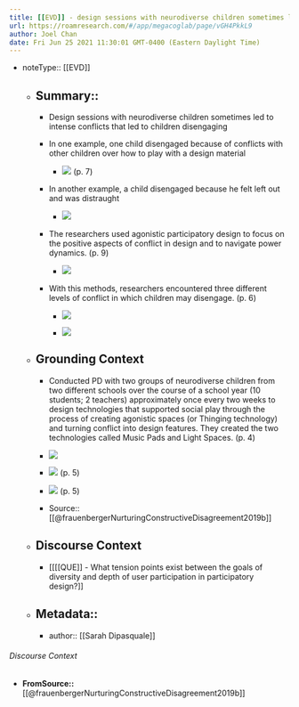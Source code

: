 ```yaml
---
title: [[EVD]] - design sessions with neurodiverse children sometimes led to intense conflicts that led to children disengaging [[@frauenbergerNurturingConstructiveDisagreement2019b]]
url: https://roamresearch.com/#/app/megacoglab/page/vGH4PkkL9
author: Joel Chan
date: Fri Jun 25 2021 11:30:01 GMT-0400 (Eastern Daylight Time)
---
```


- noteType:: [[EVD]]

    - ## Summary::

        - Design sessions with neurodiverse children sometimes led to intense conflicts that led to children disengaging

        - In one example, one child disengaged because of conflicts with other children over how to play with a design material

            - ![](https://firebasestorage.googleapis.com/v0/b/firescript-577a2.appspot.com/o/imgs%2Fapp%2Fmegacoglab%2Fm5pLy51BYc.png?alt=media&token=96814676-27cd-4300-bb5b-e98417cc96a4) (p. 7)

        - In another example, a child disengaged because he felt left out and was distraught

            - ![](https://firebasestorage.googleapis.com/v0/b/firescript-577a2.appspot.com/o/imgs%2Fapp%2Fmegacoglab%2FxhCcUXTTwp.png?alt=media&token=1e4d720b-b643-403f-875a-2f2af8fe2f71)

        - The researchers used agonistic participatory design to focus on the positive aspects of conflict in design and to navigate power dynamics. (p. 9)

            - ![](https://firebasestorage.googleapis.com/v0/b/firescript-577a2.appspot.com/o/imgs%2Fapp%2Fmegacoglab%2F5uDjMs9g-d.png?alt=media&token=f6588f27-9602-4b3f-ab6a-b095dd9ea643)

        - With this methods, researchers encountered three different levels of conflict in which children may disengage. (p. 6)

            - ![](https://firebasestorage.googleapis.com/v0/b/firescript-577a2.appspot.com/o/imgs%2Fapp%2Fmegacoglab%2FtYdLaK5qtA.png?alt=media&token=b6b9f047-bd7c-45ea-a2d6-90059b70f2ff)

            - ![](https://firebasestorage.googleapis.com/v0/b/firescript-577a2.appspot.com/o/imgs%2Fapp%2Fmegacoglab%2FO3-sgW21PR.png?alt=media&token=80d59990-4b31-47ee-867b-eafe5a13e047)

    - ## **Grounding Context**

        - Conducted PD with two groups of neurodiverse children from two different schools over the course of a school year (10 students; 2 teachers) approximately once every two weeks to design technologies that supported social play through the process of creating agonistic spaces (or Thinging technology) and turning conflict into design features. They created the two technologies called Music Pads and Light Spaces. (p. 4)

        - ![](https://firebasestorage.googleapis.com/v0/b/firescript-577a2.appspot.com/o/imgs%2Fapp%2Fmegacoglab%2FOPP8fS8YTi.png?alt=media&token=b8d4432f-00b9-4725-ac31-883d48236974)

        - ![](https://firebasestorage.googleapis.com/v0/b/firescript-577a2.appspot.com/o/imgs%2Fapp%2Fmegacoglab%2FfUyxJ2BpGY.png?alt=media&token=321cbed7-c862-4282-b36d-174f1d91104f) (p. 5)

        - ![](https://firebasestorage.googleapis.com/v0/b/firescript-577a2.appspot.com/o/imgs%2Fapp%2Fmegacoglab%2FCOxMclakIP.png?alt=media&token=fe08f728-48d7-4af1-8c62-d7f48a691fcc) (p. 5)

        - Source:: [[@frauenbergerNurturingConstructiveDisagreement2019b]]

    - ## **Discourse Context**

        - [[[[QUE]] - What tension points exist between the goals of diversity and depth of user participation in participatory design?]]

    - ## Metadata::

        - author:: [[Sarah Dipasquale]]

###### Discourse Context

- **FromSource::** [[@frauenbergerNurturingConstructiveDisagreement2019b]]
